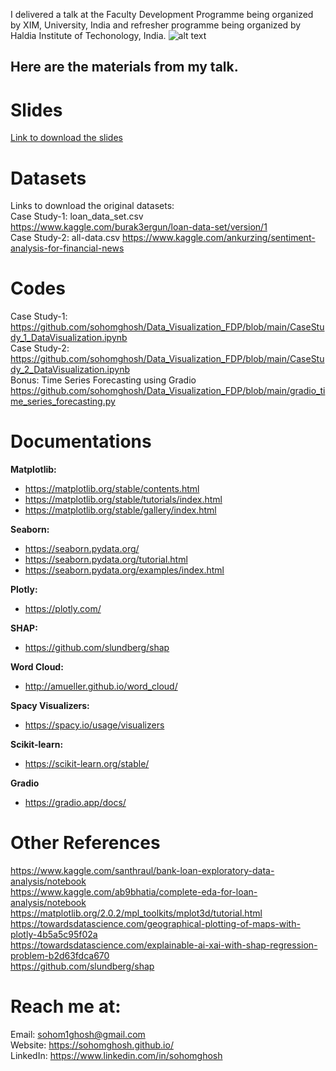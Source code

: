 I delivered a talk at the Faculty Development Programme being organized by XIM, University, India and refresher programme being organized by Haldia Institute of Techonology, India.
![alt text](https://github.com/sohomghosh/Data_Visualization_FDP/raw/main/FDP%20on%20DSA%20Speakers_XIM%20University.png)

## Here are the materials from my talk.

# Slides 
[Link to download the slides](https://github.com/sohomghosh/Data_Visualization_FDP/blob/main/Data%20Analytics%20and%20Visualisation%20%40%20HIT%2C%20Haldia.pdf)


# Datasets
Links to download the original datasets: <br>
Case Study-1: loan_data_set.csv https://www.kaggle.com/burak3ergun/loan-data-set/version/1 <br>
Case Study-2: all-data.csv https://www.kaggle.com/ankurzing/sentiment-analysis-for-financial-news

# Codes
Case Study-1: https://github.com/sohomghosh/Data_Visualization_FDP/blob/main/CaseStudy_1_DataVisualization.ipynb <br>
Case Study-2: https://github.com/sohomghosh/Data_Visualization_FDP/blob/main/CaseStudy_2_DataVisualization.ipynb <br>
Bonus: Time Series Forecasting using Gradio https://github.com/sohomghosh/Data_Visualization_FDP/blob/main/gradio_time_series_forecasting.py

# Documentations

**Matplotlib:**

*   https://matplotlib.org/stable/contents.html
*   https://matplotlib.org/stable/tutorials/index.html
*   https://matplotlib.org/stable/gallery/index.html

**Seaborn:**

*   https://seaborn.pydata.org/
*   https://seaborn.pydata.org/tutorial.html
*   https://seaborn.pydata.org/examples/index.html

**Plotly:**
*   https://plotly.com/

**SHAP:**
*   https://github.com/slundberg/shap

**Word Cloud:**
*   http://amueller.github.io/word_cloud/

**Spacy Visualizers:**
*   https://spacy.io/usage/visualizers

**Scikit-learn:**
*   https://scikit-learn.org/stable/

**Gradio**
*   https://gradio.app/docs/

# Other References
https://www.kaggle.com/santhraul/bank-loan-exploratory-data-analysis/notebook <br>
https://www.kaggle.com/ab9bhatia/complete-eda-for-loan-analysis/notebook <br>
https://matplotlib.org/2.0.2/mpl_toolkits/mplot3d/tutorial.html <br>
https://towardsdatascience.com/geographical-plotting-of-maps-with-plotly-4b5a5c95f02a <br>
https://towardsdatascience.com/explainable-ai-xai-with-shap-regression-problem-b2d63fdca670 <br>
https://github.com/slundberg/shap

# Reach me at:
Email: sohom1ghosh@gmail.com <br>
Website: https://sohomghosh.github.io/ <br>
LinkedIn: https://www.linkedin.com/in/sohomghosh 
